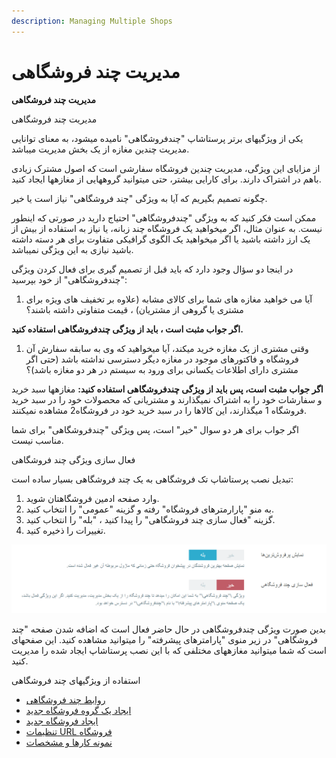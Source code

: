 ```yaml
---
description: Managing Multiple Shops
---
```


# مدیریت چند فروشگاهی

**مدیریت چند فروشگاهی**

مدیریت چند فروشگاهی

یکی از ویژگیهای برتر پرستاشاپ "چندفروشگاهی" نامیده میشود، به معنای توانایی مدیریت چندین مغازه از یک بخش مدیریت میباشد.

از مزایای این ویژگی، مدیریت چندین فروشگاه سفارشی است که اصول مشترک زیادی باهم در اشتراک دارند. برای کارایی بیشتر، حتی میتوانید گروههایی از مغازهها ایجاد کنید.

چگونه تصمیم بگیریم که آیا به ویژگی "چند فروشگاهی" نیاز است یا خیر.

ممکن است فکر کنید که به ویژگی "چندفروشگاهی" احتیاج دارید در صورتی که اینطور نیست. به عنوان مثال، اگر میخواهید یک فروشگاه چند زبانه، یا نیاز به استفاده از بیش از یک ارز داشته باشید یا اگر میخواهید یک الگوی گرافیکی متفاوت برای هر دسته داشته باشید نیازی به این ویژگی نمیباشد.

در اینجا دو سؤال وجود دارد که باید قبل از تصمیم گیری برای فعال کردن ویژگی "چندفروشگاهی" از خود بپرسید:

1. آیا می خواهید مغازه های شما برای کالای مشابه (علاوه بر تخفیف های ویژه برای مشتری یا گروهی از مشتریان) ، قیمت متفاوتی داشته باشند؟

**اگر جواب مثبت است ، باید از ویژگی چندفروشگاهی استفاده کنید.**

1. وقتی مشتری از یک مغازه خرید میکند، آیا میخواهید که وی به سابقه سفارش آن فروشگاه و فاکتورهای موجود در مغازه دیگر دسترسی نداشته باشد (حتی اگر مشتری دارای اطلاعات یکسانی برای ورود به سیستم در هر دو مغازه باشد)؟

**اگر جواب مثبت است، پس باید از ویژگی چندفروشگاهی استفاده کنید:** مغازهها سبد خرید و سفارشات خود را به اشتراک نمیگذارند و مشتریانی که محصولات خود را در سبد خرید فروشگاه 1 میگذارند، این کالاها را در سبد خرید خود در فروشگاه2 مشاهده نمیکنند.

اگر جواب برای هر دو سوال "خیر" است، پس ویژگی "چندفروشگاهی" برای شما مناسب نیست.

فعال سازی ویژگی چند فروشگاهی

تبدیل نصب پرستاشاپ تک فروشگاهی به یک چند فروشگاهی بسیار ساده است:

1. وارد صفحه ادمین فروشگاهتان شوید.
2. به منو "پارارمترهای فروشگاه" رفته و گزینه "عمومی" را انتخاب کنید.
3. گزینه "فعال سازی چند فروشگاهی" را پیدا کنید ، "بله" را انتخاب کنید.
4. تغییرات را ذخیره کنید.

![](<../../.gitbook/assets/0 (79).png>)

بدین صورت ویژگی چندفروشگاهی در حال حاضر فعال است که اضافه شدن صفحه "چند فروشگاهی" در زیر منوی "پارامترهای پیشرفته" را میتوانید مشاهده کنید. این صفحهای است که شما میتوانید مغازههای مختلفی که با این نصب پرستاشاپ ایجاد شده را مدیریت کنید.

استفاده از ویژگیهای چند فروشگاهی

* [روابط چند فروشگاهی](https://app.gitbook.com/s/-ME3cW3NJikhAO22QAUt/rahnmay-karbr/%E2%80%A2%D8%B1%D9%88%D8%A7%D8%A8%D8%B7%20%DA%86%D9%86%D8%AF%20%D9%81%D8%B1%D9%88%D8%B4%DA%AF%D8%A7%D9%87%DB%8C)
* [ایجاد یک گروه فروشگاه جدید](https://app.gitbook.com/s/-ME3cW3NJikhAO22QAUt/rahnmay-karbr/%E2%80%A2%D8%A7%DB%8C%D8%AC%D8%A7%D8%AF%20%DB%8C%DA%A9%20%DA%AF%D8%B1%D9%88%D9%87%20%D9%81%D8%B1%D9%88%D8%B4%DA%AF%D8%A7%D9%87%20%D8%AC%D8%AF%DB%8C%D8%AF)
* [ایجاد فروشگاه جدید](https://app.gitbook.com/s/-ME3cW3NJikhAO22QAUt/rahnmay-karbr/%E2%80%A2%D8%A7%DB%8C%D8%AC%D8%A7%D8%AF%20%D9%81%D8%B1%D9%88%D8%B4%DA%AF%D8%A7%D9%87%20%D8%AC%D8%AF%DB%8C%D8%AF)
* [تنظیمات URL فروشگاه](https://app.gitbook.com/s/-ME3cW3NJikhAO22QAUt/rahnmay-karbr/%E2%80%A2%D8%AA%D9%86%D8%B8%DB%8C%D9%85%D8%A7%D8%AA%20URL%20%D9%81%D8%B1%D9%88%D8%B4%DA%AF%D8%A7%D9%87)
* [نمونه کارها و مشخصات](https://app.gitbook.com/s/-ME3cW3NJikhAO22QAUt/rahnmay-karbr/%E2%80%A2%D9%86%D9%85%D9%88%D9%86%D9%87%20%DA%A9%D8%A7%D8%B1%D9%87%D8%A7%20%D9%88%20%D9%85%D8%B4%D8%AE%D8%B5%D8%A7%D8%AA)
